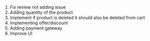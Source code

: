 1. Fix review not adding issue
2. Adding quantity of the product
3. Implement if product is deleted it should also be deleted from cart
4. Implementing offer/discount
5. Adding payment gateway
6. Improve UI

   

